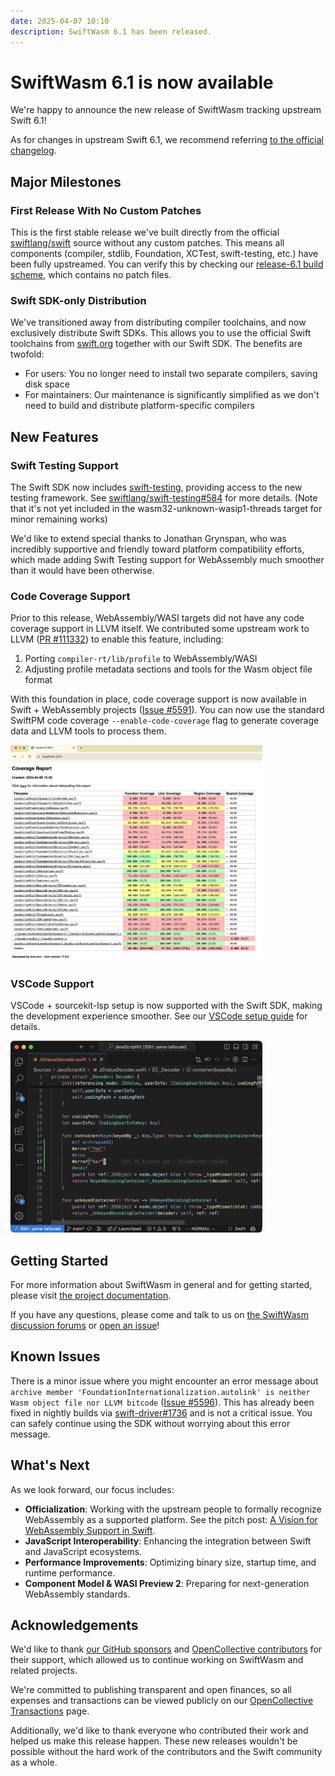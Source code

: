 ```yaml
---
date: 2025-04-07 10:10
description: SwiftWasm 6.1 has been released.
---
```


# SwiftWasm 6.1 is now available

We're happy to announce the new release of SwiftWasm tracking upstream Swift 6.1!

As for changes in upstream Swift 6.1, we recommend referring [to the official changelog](https://github.com/apple/swift/blob/release/6.1/CHANGELOG.md).

## Major Milestones

### First Release With No Custom Patches

This is the first stable release we've built directly from the official [swiftlang/swift](https://github.com/swiftlang/swift) source without any custom patches. This means all components (compiler, stdlib, Foundation, XCTest, swift-testing, etc.) have been fully upstreamed. You can verify this by checking our [release-6.1 build scheme](https://github.com/swiftwasm/swiftwasm-build/tree/main/schemes/release-6.1), which contains no patch files.

### Swift SDK-only Distribution

We've transitioned away from distributing compiler toolchains, and now exclusively distribute Swift SDKs. This allows you to use the official Swift toolchains from [swift.org](https://swift.org) together with our Swift SDK. The benefits are twofold:

- For users: You no longer need to install two separate compilers, saving disk space
- For maintainers: Our maintenance is significantly simplified as we don't need to build and distribute platform-specific compilers

## New Features

### Swift Testing Support

The Swift SDK now includes [swift-testing](https://github.com/swiftwasm/swift/issues/5587), providing access to the new testing framework. See [swiftlang/swift-testing#584](https://github.com/swiftlang/swift-testing/pull/584) for more details.
(Note that it's not yet included in the wasm32-unknown-wasip1-threads target for minor remaining works)

We'd like to extend special thanks to Jonathan Grynspan, who was incredibly supportive and friendly toward platform compatibility efforts, which made adding Swift Testing support for WebAssembly much smoother than it would have been otherwise.

### Code Coverage Support

Prior to this release, WebAssembly/WASI targets did not have any code coverage support in LLVM itself. We contributed some upstream work to LLVM ([PR #111332](https://github.com/llvm/llvm-project/pull/111332)) to enable this feature, including:

1. Porting `compiler-rt/lib/profile` to WebAssembly/WASI
2. Adjusting profile metadata sections and tools for the Wasm object file format

With this foundation in place, code coverage support is now available in Swift + WebAssembly projects ([Issue #5591](https://github.com/swiftwasm/swift/issues/5591)). You can now use the standard SwiftPM code coverage `--enable-code-coverage` flag to generate coverage data and LLVM tools to process them.

<img src="/images/6.1-release-coverage-support.png" alt="HTML report of JavaScriptKit test coverage" width="80%" />

### VSCode Support

VSCode + sourcekit-lsp setup is now supported with the Swift SDK, making the development experience smoother. See our [VSCode setup guide](https://book.swiftwasm.org/getting-started/vscode.html) for details.

<img src="/images/6.1-vscode-editing.png" alt="Editing Swift file with VSCode" width="80%" />

## Getting Started

For more information about SwiftWasm in general and for getting started, please visit [the project documentation](https://book.swiftwasm.org/).

If you have any questions, please come and talk to us on [the SwiftWasm discussion forums](https://github.com/swiftwasm/swift/discussions)
or [open an issue](https://github.com/swiftwasm/swift/issues/new)!

## Known Issues

There is a minor issue where you might encounter an error message about `archive member 'FoundationInternationalization.autolink' is neither Wasm object file nor LLVM bitcode` ([Issue #5596](https://github.com/swiftwasm/swift/issues/5596)). This has already been fixed in nightly builds via [swift-driver#1736](https://github.com/swiftlang/swift-driver/pull/1736) and is not a critical issue. You can safely continue using the SDK without worrying about this error message.

## What's Next

As we look forward, our focus includes:

- **Officialization**: Working with the upstream people to formally recognize WebAssembly as a supported platform. See the pitch post: [A Vision for WebAssembly Support in Swift](https://forums.swift.org/t/pitch-a-vision-for-webassembly-support-in-swift/79060).
- **JavaScript Interoperability**: Enhancing the integration between Swift and JavaScript ecosystems.
- **Performance Improvements**: Optimizing binary size, startup time, and runtime performance.
- **Component Model & WASI Preview 2**: Preparing for next-generation WebAssembly standards.

## Acknowledgements

We'd like to thank [our GitHub sponsors](https://github.com/sponsors/swiftwasm) and [OpenCollective
contributors](https://opencollective.com/swiftwasm) for their support, which allowed us to continue working on SwiftWasm
and related projects.

We're committed to publishing transparent and open finances, so all expenses and transactions can be
viewed publicly on our [OpenCollective Transactions](https://opencollective.com/swiftwasm/transactions) page.

Additionally, we'd like to thank everyone who contributed their work and helped us make this release
happen. These new releases wouldn't be possible without the hard work of the contributors and the Swift community as a whole. 
